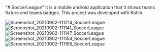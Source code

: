 "# SoccerLeague" 
It is a mobile android application that it shows teams fixture and teams badges. This project was developed with Kotlin.

![Screenshot_20210902-111214_SoccerLeague](https://user-images.githubusercontent.com/48139038/131826784-6f22550d-2309-4c78-a358-51fb5b86b627.jpg)
![Screenshot_20210902-111141_SoccerLeague](https://user-images.githubusercontent.com/48139038/131826788-a7d0514c-1d2d-405b-92e2-8f62e072b05a.jpg)
![Screenshot_20210902-111147_SoccerLeague](https://user-images.githubusercontent.com/48139038/131826790-d3f491d5-073c-4b91-9c25-e669df13a804.jpg)
![Screenshot_20210902-111154_SoccerLeague](https://user-images.githubusercontent.com/48139038/131826796-906806de-23a5-427d-8290-58322aa71adf.jpg)
![Screenshot_20210902-111158_SoccerLeague](https://user-images.githubusercontent.com/48139038/131826797-0907d6d7-c369-4c8c-94c6-47e835eb0a9f.jpg)


